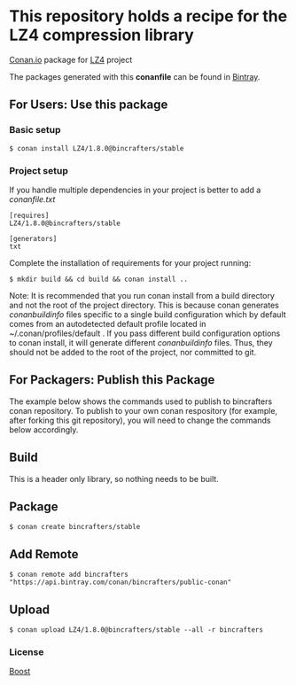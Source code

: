 # This repository holds a recipe for the LZ4 compression library

[Conan.io](https://conan.io) package for [LZ4](http://www.lz4.org) project

The packages generated with this **conanfile** can be found in [Bintray](https://bintray.com/bincrafters/public-conan/LZ4%3Abincrafters).

## For Users: Use this package

### Basic setup

    $ conan install LZ4/1.8.0@bincrafters/stable

### Project setup

If you handle multiple dependencies in your project is better to add a *conanfile.txt*

    [requires]
    LZ4/1.8.0@bincrafters/stable

    [generators]
    txt

Complete the installation of requirements for your project running:

    $ mkdir build && cd build && conan install ..
	
Note: It is recommended that you run conan install from a build directory and not the root of the project directory.  This is because conan generates *conanbuildinfo* files specific to a single build configuration which by default comes from an autodetected default profile located in ~/.conan/profiles/default .  If you pass different build configuration options to conan install, it will generate different *conanbuildinfo* files.  Thus, they should not be added to the root of the project, nor committed to git. 

## For Packagers: Publish this Package

The example below shows the commands used to publish to bincrafters conan repository. To publish to your own conan respository (for example, after forking this git repository), you will need to change the commands below accordingly. 

## Build  

This is a header only library, so nothing needs to be built.

## Package 

    $ conan create bincrafters/stable
	
## Add Remote

	$ conan remote add bincrafters "https://api.bintray.com/conan/bincrafters/public-conan"

## Upload

    $ conan upload LZ4/1.8.0@bincrafters/stable --all -r bincrafters

### License
[Boost](www.boost.org/LICENSE_1_0.txt)
